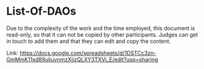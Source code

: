 # List-Of-DAOs
Due to the complexity of the work and the time employed, this document is read-only, so that it can not be copied by other participants.
Judges can get in touch to add them and that they can edit and copy the content.

Link:
https://docs.google.com/spreadsheets/d/1DSTCc3zn-GmMmK11xd89uliuvnmzXjjzQLXY3TXVi_E/edit?usp=sharing
